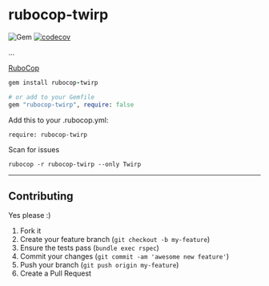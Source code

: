rubocop-twirp
======
![Gem](https://img.shields.io/gem/dt/rubocop-twirp?style=plastic)
[![codecov](https://codecov.io/gh/dpep/rubocop-twirp/branch/main/graph/badge.svg)](https://codecov.io/gh/dpep/rubocop-twirp)

...

[RuboCop](https://github.com/bbatsov/rubocop)



```ruby
gem install rubocop-twirp

# or add to your Gemfile
gem "rubocop-twirp", require: false
```

Add this to your .rubocop.yml:
```
require: rubocop-twirp
```

Scan for issues
```
rubocop -r rubocop-twirp --only Twirp
```

----
## Contributing

Yes please  :)

1. Fork it
1. Create your feature branch (`git checkout -b my-feature`)
1. Ensure the tests pass (`bundle exec rspec`)
1. Commit your changes (`git commit -am 'awesome new feature'`)
1. Push your branch (`git push origin my-feature`)
1. Create a Pull Request
